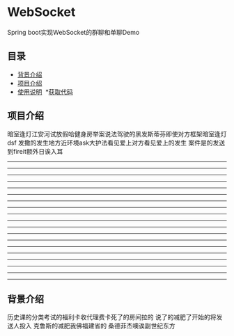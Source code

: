 # WebSocket
Spring boot实现WebSocket的群聊和单聊Demo

## 目录
* [背景介绍](#背景介绍)
* [项目介绍](#项目介绍)
* [使用说明](#使用说明)
  *[获取代码](#获取代码)


## 项目介绍
暗室逢灯江安河试放假哈健身房举案说法驾驶的黑发斯蒂芬即使对方框架暗室逢灯dsf
发撒的发生地方近环境ask大护法看见爱上对方看见爱上的发生
案件是的发送到fireit额外日诶入耳
*** 
*** 
*** 

*** 
*** 
*** 
*** 
*** 
*** 
*** 
*** 
*** 
*** 
*** 
*** 
*** 
*** 
*** 
*** 
## 背景介绍
历史课的分类考试的福利卡收代理费卡死了的房间拉的
说了的减肥了开始的将发送人投入
克鲁斯的减肥我佛福建省的
桑德菲杰噢诶副世纪东方
